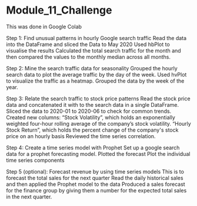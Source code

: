 # Module_11_Challenge

This was done in Google Colab 

Step 1: Find unusual patterns in hourly Google search traffic
Read the data into the DataFrame and sliced the Data to May 2020
Used hbPlot to visualise the results
Calculated the total search traffic for the month and then compared the values to the monthly median across all months.

Step 2: Mine the search traffic data for seasonality
Grouped the hourly search data to plot the average traffic by the day of the week. 
Used hvPlot to visualize the traffic as a heatmap.
Grouped the data by the week of the year.

Step 3: Relate the search traffic to stock price patterns
Read the stock price data and concatenated it with to the search data in a single DataFrame. 
Sliced the data to 2020-01 to 2020-06 to check for common trends.
Created new columns: 
      “Stock Volatility”, which holds an exponentially weighted four-hour rolling average of the company’s stock volatility.
       “Hourly Stock Return”, which holds the percent change of the company's stock price on an hourly basis
Reviewed the time series correlation. 


Step 4: Create a time series model with Prophet
Set up a google search data for a prophet forecasting model. 
Plotted the forecast
Plot the individual time series components 

Step 5 (optional): Forecast revenue by using time series models
This is to forecast the total sales for the next quarter
Read the daily historical sales and then applied the Prophet model to the data
Produced a sales forecast for the finance group by giving them a number for the expected total sales in the next quarter. 
